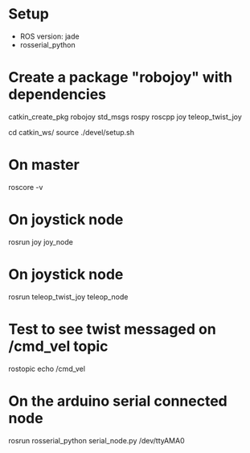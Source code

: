 # Setup
* ROS version: jade
* rosserial_python

# Create a package "robojoy" with dependencies
catkin_create_pkg robojoy std_msgs rospy roscpp joy teleop_twist_joy

cd catkin_ws/
source ./devel/setup.sh

# On master
roscore -v

# On joystick node
rosrun joy joy_node

# On joystick node
rosrun teleop_twist_joy teleop_node

# Test to see twist messaged on /cmd_vel topic
rostopic echo /cmd_vel

# On the arduino serial connected node
rosrun rosserial_python serial_node.py /dev/ttyAMA0
